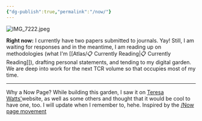 ```yaml
---
{"dg-publish":true,"permalink":"/now/"}
---
```



![IMG_7222.jpeg](/img/user/IMG_7222.jpeg)

**Right now:**
I currently have two papers submitted to journals. Yay! Still, I am waiting for responses and in the meantime, I am reading up on methodologies (what I'm [[Atlas/📋 Currently Reading\|📋 Currently Reading]]), drafting personal statements, and tending to my digital garden. We are deep into work for the next TCR volume so that occupies most of my time. 

---
Why a Now Page? While building this garden, I saw it on [Teresa Watts'](https://teresawatts.com/)website, as well as some others and thought that it would be cool to have one, too. I will update when I remember to, hehe. Inspired by the [/Now page movement](https://nownownow.com/about)